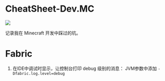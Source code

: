 # CheatSheet-Dev.MC
![](https://img.shields.io/badge/license-CC--BY--SA--4.0-green)

记录我在 Minecraft 开发中踩过的坑。

# Fabric
1. 在IDE中调试时显示，让控制台打印 debug 级别的消息：
JVM参数中添加 `-Dfabric.log.level=debug`
